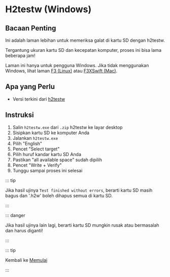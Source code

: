 # H2testw (Windows)

## Bacaan Penting

Ini adalah laman lebihan untuk memeriksa galat di kartu SD dengan h2testw.

Tergantung ukuran kartu SD dan kecepatan komputer, proses ini bisa lama beberapa jam!

Laman ini hanya untuk pengguna Windows. Jika tidak menggunakan Windows, lihat laman [F3 (Linux)](f3-\(linux\)) atau [F3XSwift (Mac)](f3xswift-\(mac\)).

## Apa yang Perlu

- Versi terkini dari [h2testw](https://www.heise.de/ct/Redaktion/bo/downloads/h2testw_1.4.zip)

## Instruksi

1. Salin `h2testw.exe` dari `.zip` h2testw ke layar desktop
2. Sisipkan kartu SD ke komputer Anda
3. Jalankan `h2testw.exe`
4. Pilih "English"
5. Pencet "Select target"
6. Pilih huruf kandar kartu SD Anda
7. Pastikan "all available space" sudah dipilih
8. Pencet "Write + Verify"
9. Tunggu sampai proses ini selesai

::: tip

Jika hasil ujinya `Test finished without errors`, berarti kartu SD masih bagus dan '.h2w' boleh dihapus semua di kartu SD.

:::

::: danger

Jika hasil ujinya lain lagi, berarti kartu SD mungkin rusak atau bermasalah dan harus diganti!

:::

::: tip

Kembali ke [Memulai](get-started)

:::
